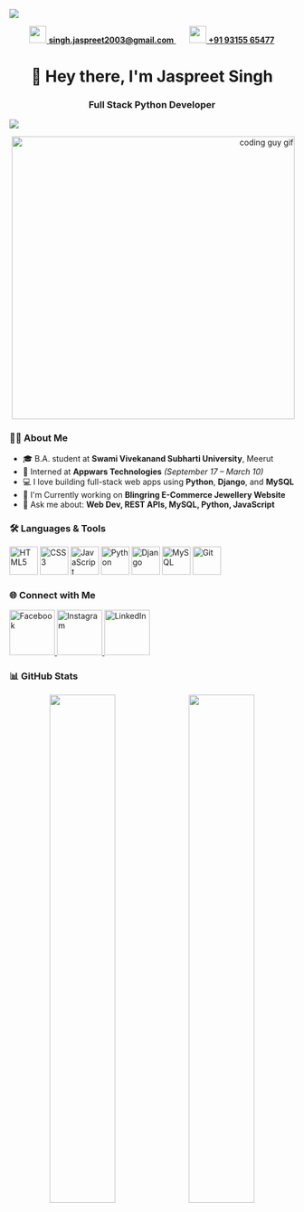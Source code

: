 <!-- Profile Banner -->
<p align="left">
  <img src="https://capsule-render.vercel.app/api?type=waving&height=200&text=Hi%20,%20I'm%20Jaspreet%20Singh&fontAlign=center&fontColor=ffffff&colorGradient=purple" />
</p>

<!-- Contact Info below the banner -->
<p align="center">
  <a href="mailto:singh.jaspreet2003@gmail.com">
    <img src="https://img.icons8.com/fluency/48/gmail-new.png" width="30px" /> 
    <strong>singh.jaspreet2003@gmail.com</strong>
  </a>
  &nbsp; &nbsp; &nbsp;
  <a href="tel:+919315565477">
    <img src="https://img.icons8.com/fluency/48/phone.png" width="30px" />
    <strong>+91 93155 65477</strong>
  </a>
</p>

<h1 align="center">👋 Hey there, I'm Jaspreet Singh</h1>
<h3 align="center">Full Stack Python Developer</h3>
<p align="left">
  <img src="https://komarev.com/ghpvc/?username=jassi-coder&label=Profile%20views&color=blue&style=flat" />
</p>


<p align="right">
  <img src="https://cdn.dribbble.com/users/1162077/screenshots/3848914/programmer.gif" width="500" alt="coding guy gif" />
</p>



### 👨‍🎓 About Me

- 🎓 B.A. student at **Swami Vivekanand Subharti University**, Meerut  
- 💼 Interned at **Appwars Technologies** *(September 17 – March 10)*  
- 💻 I love building full-stack web apps using **Python**, **Django**, and **MySQL**
- 🌱 I'm Currently working on **Blingring E-Commerce Jewellery Website**
- 💬 Ask me about: **Web Dev, REST APIs, MySQL, Python, JavaScript**


### 🛠️ Languages & Tools
<p align="left">
  <img src="https://cdn.jsdelivr.net/gh/devicons/devicon/icons/html5/html5-original.svg" height="50" alt="HTML5" />
  <img src="https://cdn.jsdelivr.net/gh/devicons/devicon/icons/css3/css3-original.svg" height="50" alt="CSS3" />
  <img src="https://cdn.jsdelivr.net/gh/devicons/devicon/icons/javascript/javascript-original.svg" height="50" alt="JavaScript" />
  <img src="https://cdn.jsdelivr.net/gh/devicons/devicon/icons/python/python-original.svg" height="50" alt="Python" />
  <img src="https://cdn.jsdelivr.net/gh/devicons/devicon/icons/django/django-plain.svg" height="50" alt="Django" />
  <img src="https://cdn.jsdelivr.net/gh/devicons/devicon/icons/mysql/mysql-original.svg" height="50" alt="MySQL" />
  <img src="https://cdn.jsdelivr.net/gh/devicons/devicon/icons/git/git-original.svg" height="50" alt="Git" />
</p>


### 🌐 Connect with Me
<p align="left">
  <a href="https://www.facebook.com/your-username" target="_self">
    <img src="https://img.icons8.com/fluency/64/facebook-new.png" alt="Facebook" width="80" height="80"/>
  </a>
  <a href="https://www.instagram.com/your-username" target="_self">
    <img src="https://img.icons8.com/fluency/64/instagram-new.png" alt="Instagram" width="80" height="80"/>
  </a>
  <a href="https://www.linkedin.com/in/jaspreetsingh2003" target="_self">
    <img src="https://img.icons8.com/fluency/64/linkedin.png" alt="LinkedIn" width="80" height="80"/>
  </a>
</p>







### 📊 GitHub Stats

<p align="center">
  <img width="48%" src="https://github-readme-stats.vercel.app/api?username=jassi-coder&show_icons=true&theme=radical" />
  <img width="48%" src="https://github-readme-stats.vercel.app/api/top-langs/?username=jassi-coder&layout=compact&theme=radical" />
</p>




